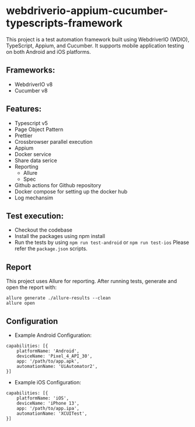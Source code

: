 # webdriverio-appium-cucumber-typescripts-framework
This project is a test automation framework built using WebdriverIO (WDIO), TypeScript, Appium, and Cucumber. It supports mobile application testing on both Android and iOS platforms.

## Frameworks:

- WebdriverIO v8
- Cucumber v8

## Features:
- Typescript v5
- Page Object Pattern
- Prettier
- Crossbrowser parallel execution
- Appium
- Docker service
- Share data serice
- Reporting
  - Allure
  - Spec
- Github actions for Github repository
- Docker compose for setting up the docker hub
- Log mechansim

## Test execution:
- Checkout the codebase
- Install the packages using npm install
- Run the tests by using `npm run test-android` or `npm run test-ios` Please refer the `package.json` scripts.

## Report
This project uses Allure for reporting. After running tests, generate and open the report with:
```
allure generate ./allure-results --clean
allure open
```
## Configuration
- Example Android Configuration:
```
capabilities: [{
    platformName: 'Android',
    deviceName: 'Pixel_4_API_30',
    app: '/path/to/app.apk',
    automationName: 'UiAutomator2',
}]
```
- Example iOS Configuration:
```
capabilities: [{
    platformName: 'iOS',
    deviceName: 'iPhone 13',
    app: '/path/to/app.ipa',
    automationName: 'XCUITest',
}]
```

